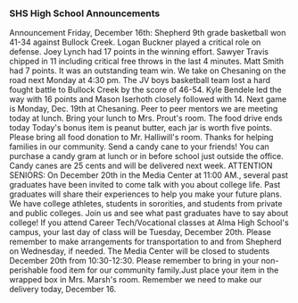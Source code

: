 ### SHS High School Announcements

Announcement Friday, December 16th:
Shepherd 9th grade basketball won 41-34 against Bullock Creek. Logan Buckner played a critical role on defense. Joey Lynch had 17 points in the winning effort. Sawyer Travis chipped in 11 including critical free throws in the last 4 minutes. Matt Smith had 7 points. It was an outstanding team win. We take on Chesaning on the road next Monday at 4:30 pm.
The JV boys basketball team lost a hard fought battle to Bullock Creek by the score of 46-54. Kyle Bendele led the way with 16 points and Mason Iserhoth closely followed with 14. Next game is Monday, Dec. 19th at Chesaning.
Peer to peer mentors we are meeting today at lunch. Bring your lunch to Mrs. Prout's room.
The food drive ends today Today's bonus item is peanut butter, each jar is worth five points. Please bring all food donation to Mr. Halliwill's room. Thanks for helping families in our community.
Send a candy cane to your friends! You can purchase a candy gram at lunch or in before school just outside the office. Candy canes are 25 cents and will be delivered next week.
ATTENTION SENIORS: On December 20th in the Media Center at 11:00 AM., several past graduates have been invited to come talk with you about college life. Past graduates will share their experiences to help you make your future plans. We have college athletes, students in sororities, and students from private and public colleges. Join us and see what past graduates have to say about college!
If you attend Career Tech/Vocational classes at Alma High School's campus, your last day of class will be Tuesday, December 20th. Please remember to make arrangements for transportation to and from Shepherd on Wednesday, if needed.
The Media Center will be closed to students December 20th from 10:30-12:30.
Please remember to bring in your non-perishable food item for our community family.Just place your item in the wrapped box in Mrs. Marsh's room. Remember we need to make our delivery today, December 16.
